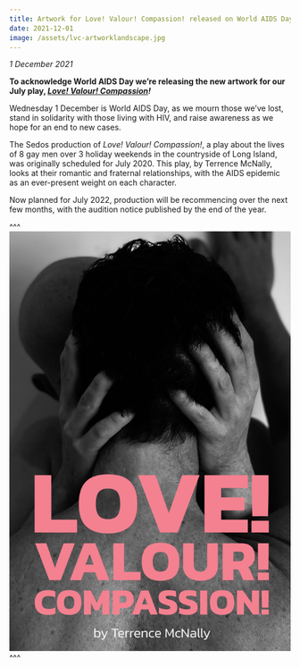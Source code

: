 ```yaml
---
title: Artwork for Love! Valour! Compassion! released on World AIDS Day
date: 2021-12-01
image: /assets/lvc-artworklandscape.jpg
---
```

*1 December 2021*

**To acknowledge World AIDS Day we’re releasing the new artwork for our July play, *[Love! Valour! Compassion](https://sedos.co.uk/shows/2021-love-valour-compassion)!*** 

Wednesday 1 December is World AIDS Day, as we mourn those we’ve lost, stand in solidarity with those living with HIV, and raise awareness as we hope for an end to new cases.

The Sedos production of *Love! Valour! Compassion!*, a play about the lives of 8 gay men over 3 holiday weekends in the countryside of Long Island, was originally scheduled for July 2020. This play, by Terrence McNally, looks at their romantic and fraternal relationships, with the AIDS epidemic as an ever-present weight on each character.

Now planned for July 2022, production will be recommencing over the next few months, with the audition notice published by the end of the year.

^^^ ![](/assets/lvc-artwork.jpg)
^^^